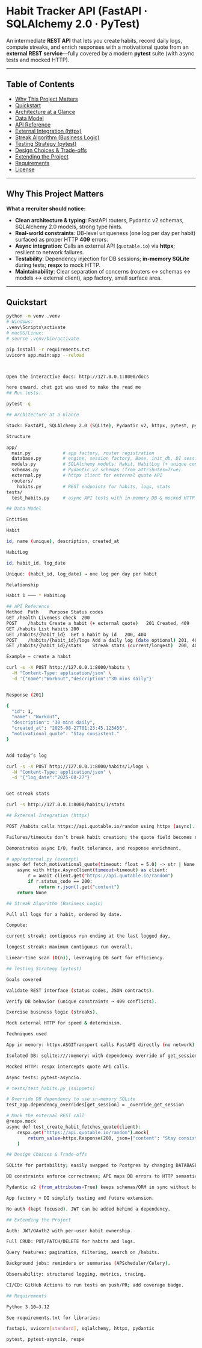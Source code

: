 # Habit Tracker API (FastAPI · SQLAlchemy 2.0 · PyTest)

An intermediate **REST API** that lets you create habits, record daily logs, compute streaks, and enrich responses with a motivational quote from an **external REST service**—fully covered by a modern **pytest** suite (with async tests and mocked HTTP).

---

## Table of Contents
- [Why This Project Matters](#why-this-project-matters)
- [Quickstart](#quickstart)
- [Architecture at a Glance](#architecture-at-a-glance)
- [Data Model](#data-model)
- [API Reference](#api-reference)
- [External Integration (httpx)](#external-integration-httpx)
- [Streak Algorithm (Business Logic)](#streak-algorithm-business-logic)
- [Testing Strategy (pytest)](#testing-strategy-pytest)
- [Design Choices & Trade-offs](#design-choices--trade-offs)
- [Extending the Project](#extending-the-project)
- [Requirements](#requirements)
- [License](#license)

---

## Why This Project Matters

**What a recruiter should notice:**
- **Clean architecture & typing**: FastAPI routers, Pydantic v2 schemas, SQLAlchemy 2.0 models, strong type hints.
- **Real-world constraints**: DB-level uniqueness (one log per day per habit) surfaced as proper HTTP **409** errors.
- **Async integration**: Calls an external API (`quotable.io`) via **httpx**; resilient to network failures.
- **Testability**: Dependency injection for DB sessions; **in-memory SQLite** during tests; **respx** to mock HTTP.
- **Maintainability**: Clear separation of concerns (routers ↔ schemas ↔ models ↔ external client), app factory, small surface area.

---

## Quickstart

```bash
python -m venv .venv
# Windows:
.venv\Scripts\activate
# macOS/Linux:
# source .venv/bin/activate

pip install -r requirements.txt
uvicorn app.main:app --reload



Open the interactive docs: http://127.0.0.1:8000/docs

here onward, chat gpt was used to make the read me
## Run tests:

pytest -q

## Architecture at a Glance

Stack: FastAPI, SQLAlchemy 2.0 (SQLite), Pydantic v2, httpx, pytest, pytest-asyncio, respx

Structure

app/
  main.py            # app factory, router registration
  database.py        # engine, session factory, Base, init_db, DI session provider
  models.py          # SQLAlchemy models: Habit, HabitLog (+ unique constraints)
  schemas.py         # Pydantic v2 schemas (from_attributes=True)
  external.py        # httpx client for external quote API
  routers/
    habits.py        # REST endpoints for habits, logs, stats
tests/
  test_habits.py     # async API tests with in-memory DB & mocked HTTP

## Data Model

Entities

Habit

id, name (unique), description, created_at

HabitLog

id, habit_id, log_date

Unique: (habit_id, log_date) → one log per day per habit

Relationship

Habit 1 ─── * HabitLog

## API Reference
Method	Path	Purpose	Status codes
GET	/health	Liveness check	200
POST	/habits	Create a habit (+ external quote)	201 Created, 409
GET	/habits	List habits	200
GET	/habits/{habit_id}	Get a habit by id	200, 404
POST	/habits/{habit_id}/logs	Add a daily log (date optional)	201, 404, 409
GET	/habits/{habit_id}/stats	Streak stats (current/longest)	200, 404

Example — create a habit

curl -s -X POST http://127.0.0.1:8000/habits \
  -H "Content-Type: application/json" \
  -d '{"name":"Workout","description":"30 mins daily"}'


Response (201)

{
  "id": 1,
  "name": "Workout",
  "description": "30 mins daily",
  "created_at": "2025-08-27T01:23:45.123456",
  "motivational_quote": "Stay consistent."
}


Add today’s log

curl -s -X POST http://127.0.0.1:8000/habits/1/logs \
  -H "Content-Type: application/json" \
  -d '{"log_date":"2025-08-27"}'


Get streak stats

curl -s http://127.0.0.1:8000/habits/1/stats

## External Integration (httpx)

POST /habits calls https://api.quotable.io/random using httpx (async).

Failures/timeouts don’t break habit creation; the quote field becomes null.

Demonstrates async I/O, fault tolerance, and response enrichment.

# app/external.py (excerpt)
async def fetch_motivational_quote(timeout: float = 5.0) -> str | None:
    async with httpx.AsyncClient(timeout=timeout) as client:
        r = await client.get("https://api.quotable.io/random")
        if r.status_code == 200:
            return r.json().get("content")
    return None

## Streak Algorithm (Business Logic)

Pull all logs for a habit, ordered by date.

Compute:

current streak: contiguous run ending at the last logged day,

longest streak: maximum contiguous run overall.

Linear-time scan (O(n)), leveraging DB sort for efficiency.

## Testing Strategy (pytest)

Goals covered

Validate REST interface (status codes, JSON contracts).

Verify DB behavior (unique constraints → 409 conflicts).

Exercise business logic (streaks).

Mock external HTTP for speed & determinism.

Techniques used

App in memory: httpx.ASGITransport calls FastAPI directly (no network).

Isolated DB: sqlite:///:memory: with dependency override of get_session.

Mocked HTTP: respx intercepts quote API calls.

Async tests: pytest-asyncio.

# tests/test_habits.py (snippets)

# Override DB dependency to use in-memory SQLite
test_app.dependency_overrides[get_session] = _override_get_session

# Mock the external REST call
@respx.mock
async def test_create_habit_fetches_quote(client):
    respx.get("https://api.quotable.io/random").mock(
        return_value=httpx.Response(200, json={"content": "Stay consistent."})
    )

## Design Choices & Trade-offs

SQLite for portability; easily swapped to Postgres by changing DATABASE_URL.

DB constraints enforce correctness; API maps DB errors to HTTP semantics (e.g., 409 Conflict).

Pydantic v2 (from_attributes=True) keeps schemas/ORM in sync without boilerplate.

App factory + DI simplify testing and future extension.

No auth (kept focused). JWT can be added behind a dependency.

## Extending the Project

Auth: JWT/OAuth2 with per-user habit ownership.

Full CRUD: PUT/PATCH/DELETE for habits and logs.

Query features: pagination, filtering, search on /habits.

Background jobs: reminders or summaries (APScheduler/Celery).

Observability: structured logging, metrics, tracing.

CI/CD: GitHub Actions to run tests on push/PR; add coverage badge.

## Requirements

Python 3.10–3.12

See requirements.txt for libraries:

fastapi, uvicorn[standard], sqlalchemy, httpx, pydantic

pytest, pytest-asyncio, respx
